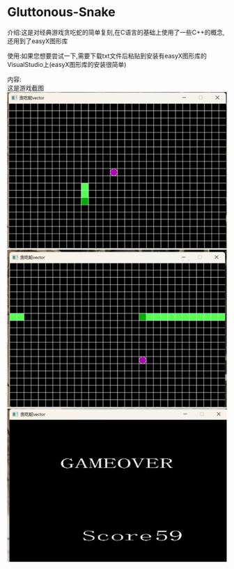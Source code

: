 # Gluttonous-Snake
介绍:这是对经典游戏贪吃蛇的简单复刻,在C语言的基础上使用了一些C++的概念,还用到了easyX图形库

使用:如果您想要尝试一下,需要下载txt文件后粘贴到安装有easyX图形库的VisualStudio上(easyX图形库的安装很简单)

内容:  
这是游戏截图  
![游戏截图](snake1.png)  
![游戏截图](snake2.png)  
![游戏截图](snake3.png)
